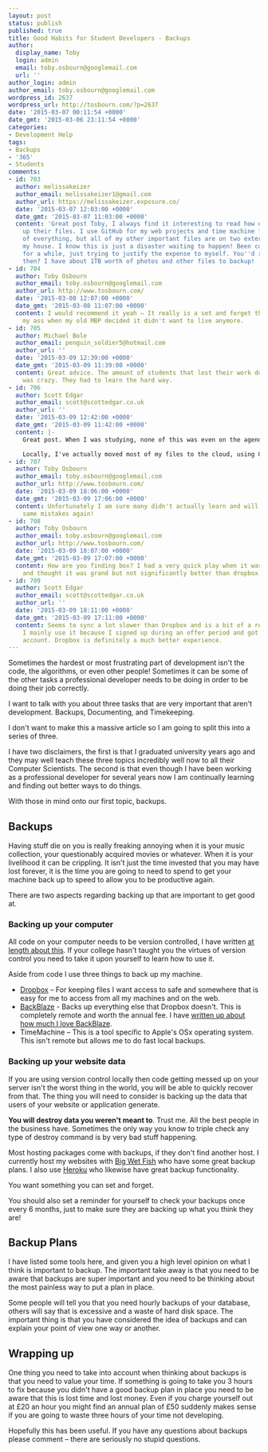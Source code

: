 ```yaml
---
layout: post
status: publish
published: true
title: Good Habits for Student Developers - Backups
author:
  display_name: Toby
  login: admin
  email: toby.osbourn@googlemail.com
  url: ''
author_login: admin
author_email: toby.osbourn@googlemail.com
wordpress_id: 2637
wordpress_url: http://tosbourn.com/?p=2637
date: '2015-03-07 00:11:54 +0000'
date_gmt: '2015-03-06 23:11:54 +0000'
categories:
- Development Help
tags:
- Backups
- '365'
- Students
comments:
- id: 703
  author: melissakeizer
  author_email: melissakeizer1@gmail.com
  author_url: https://melissakeizer.exposure.co/
  date: '2015-03-07 12:03:00 +0000'
  date_gmt: '2015-03-07 11:03:00 +0000'
  content: 'Great post Toby, I always find it interesting to read how others back
    up their files. I use GitHub for my web projects and time machine for local backups
    of everything, but all of my other important files are on two external HDs in
    my house. I know this is just a disaster waiting to happen! Been considering BackBlaze
    for a while, just trying to justify the expense to myself. You''d recommend it
    then? I have about 1TB worth of photos and other files to backup! '
- id: 704
  author: Toby Osbourn
  author_email: toby.osbourn@googlemail.com
  author_url: http://www.tosbourn.com/
  date: '2015-03-08 12:07:00 +0000'
  date_gmt: '2015-03-08 11:07:00 +0000'
  content: I would recommend it yeah – It really is a set and forget thing and saved
    my ass when my old MBP decided it didn't want to live anymore.
- id: 705
  author: Michael Bole
  author_email: penguin_soldier5@hotmail.com
  author_url: ''
  date: '2015-03-09 12:39:00 +0000'
  date_gmt: '2015-03-09 11:39:00 +0000'
  content: Great advice. The amount of students that lost their work during university
    was crazy. They had to learn the hard way.
- id: 706
  author: Scott Edgar
  author_email: scott@scottedgar.co.uk
  author_url: ''
  date: '2015-03-09 12:42:00 +0000'
  date_gmt: '2015-03-09 11:42:00 +0000'
  content: |-
    Great post. When I was studying, none of this was even on the agenda but now I use a combination of things. For web projects I've only just started using Github. I know, shame on me, but I'm old school. We only used Notepad and FTP back when I started! I'm also a big fan of WPBackup, if Wordpress is your CMS of choice.

    Locally, I've actually moved most of my files to the cloud, using Google+ for images, Google Drive for bits and pieces and a combination of Dropbox and Box.com for bigger artwork files, design PDFs etc. It keeps everything up to date plus it's dead handy for accessing anything on the go.
- id: 707
  author: Toby Osbourn
  author_email: toby.osbourn@googlemail.com
  author_url: http://www.tosbourn.com/
  date: '2015-03-09 18:06:00 +0000'
  date_gmt: '2015-03-09 17:06:00 +0000'
  content: Unfortunately I am sure many didn't actually learn and will repeat the
    same mistakes again!
- id: 708
  author: Toby Osbourn
  author_email: toby.osbourn@googlemail.com
  author_url: http://www.tosbourn.com/
  date: '2015-03-09 18:07:00 +0000'
  date_gmt: '2015-03-09 17:07:00 +0000'
  content: How are you finding box? I had a very quick play when it was in early access
    and thought it was grand but not significantly better than dropbox.
- id: 709
  author: Scott Edgar
  author_email: scott@scottedgar.co.uk
  author_url: ''
  date: '2015-03-09 18:11:00 +0000'
  date_gmt: '2015-03-09 17:11:00 +0000'
  content: Seems to sync a lot slower than Dropbox and is a bit of a resource hog.
    I mainly use it because I signed up during an offer period and got a free 50GB
    account. Dropbox is definitely a much better experience.
---
```

<p>Sometimes the hardest or most frustrating part of development isn't the code, the algorithms, or even other people! Sometimes it can be some of the other tasks a professional developer needs to be doing in order to be doing their job correctly.</p>
<p>I want to talk with you about three tasks that are very important that aren't development. Backups, Documenting, and Timekeeping.</p>
<p>I don't want to make this a massive article so I am going to split this into a series of three.</p>
<p>I have two disclaimers, the first is that I graduated university years ago and they may well teach these three topics incredibly well now to all their Computer Scientists. The second is that even though I have been working as a professional developer for several years now I am continually learning and finding out better ways to do things.</p>
<p>With those in mind onto our first topic, backups.</p>
<h2>Backups</h2>
<p>Having stuff die on you is really freaking annoying when it is your music collection, your questionably acquired movies or whatever. When it is your livelihood it can be crippling. It isn't just the time invested that you may have lost forever, it is the time you are going to need to spend to get your machine back up to speed to allow you to be productive again.</p>
<p>There are two aspects regarding backing up that are important to get good at.</p>
<h3>Backing up your computer</h3>
<p>All code on your computer needs to be version controlled, I have written <a href="http://thetomorrowlab.com/2015/02/why-web-developers-should-use-version-control/">at length about this</a>. If your college hasn't taught you the virtues of version control you need to take it upon yourself to learn how to use it.</p>
<p>Aside from code I use three things to back up my machine.</p>
<ul>
<li><a href="https://db.tt/IlOuq8C">Dropbox</a> – For keeping files I want access to safe and somewhere that is easy for me to access from all my machines and on the web.</li>
<li><a href="https://secure.backblaze.com/r/01tl1n">BackBlaze</a> - Backs up everything else that Dropbox doesn't. This is completely remote and worth the annual fee. I have <a href="http://tosbourn.com/backblaze-part-great-backup-solution/">written up about how much I love BackBlaze</a>.</li>
<li>TimeMachine – This is a tool specific to Apple's OSx operating system. This isn't remote but allows me to do fast local backups.</li>
</ul>
<h3>Backing up your website data</h3>
<p>If you are using version control locally then code getting messed up on your server isn't the worst thing in the world, you will be able to quickly recover from that. The thing you will need to consider is backing up the data that users of your website or application generate.</p>
<p><strong>You will destroy data you weren't meant to</strong>. Trust me. All the best people in the business have. Sometimes the only way you know to triple check any type of destroy command is by very bad stuff happening.</p>
<p>Most hosting packages come with backups, if they don't find another host. I currently host my websites with <a href="http://www.bigwetfish.co.uk/whmcs/aff.php?aff=264">Big Wet Fish</a> who have some great backup plans. I also use <a href="http://heroku.com">Heroku</a> who likewise have great backup functionality.</p>
<p>You want something you can set and forget.</p>
<p>You should also set a reminder for yourself to check your backups once every 6 months, just to make sure they are backing up what you think they are!</p>
<h2>Backup Plans</h2>
<p>I have listed some tools here, and given you a high level opinion on what I think is important to backup. The important take away is that you need to be aware that backups are super important and you need to be thinking about the most painless way to put a plan in place.</p>
<p>Some people will tell you that you need hourly backups of your database, others will say that is excessive and a waste of hard disk space. The important thing is that you have considered the idea of backups and can explain your point of view one way or another.</p>
<h2>Wrapping up</h2>
<p>One thing you need to take into account when thinking about backups is that you need to value your time. If something is going to take you 3 hours to fix because you didn't have a good backup plan in place you need to be aware that this is lost time and lost money. Even if you charge yourself out at £20 an hour you might find an annual plan of £50 suddenly makes sense if you are going to waste three hours of your time not developing.</p>
<p>Hopefully this has been useful. If you have any questions about backups please comment – there are seriously no stupid questions.</p>
